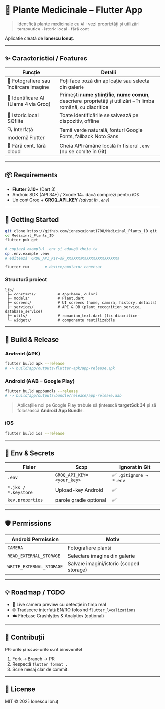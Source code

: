 # 🌿 Plante Medicinale – Flutter App
> Identifică plante medicinale cu AI · vezi proprietăți și utilizări terapeutice · istoric local · fără cont

Aplicatie creată de **Ionescu Ionuț**.

---

## ✨ Caracteristici / Features
| Funcție | Detalii |
|---------|---------|
| 📸 Fotografiere sau încărcare imagine | Poți face poză din aplicație sau selecta din galerie |
| 🧠 Identificare AI (Llama 4 via Groq) | Primești **nume științific**, **nume comun**, descriere, proprietăți și utilizări – în limba română, cu diacritice |
| 💾 Istoric local SQflite | Toate identificările se salvează pe dispozitiv, offline |
| 🔍 Interfață modernă Flutter | Temă verde naturală, fonturi Google Fonts, fallback Noto Sans |
| 🔐 Fără cont, fără cloud | Cheia API rămâne locală în fișierul `.env` (nu se comite în Git) |

---

## 📦 Requirements
- **Flutter 3.10+** (Dart 3)
- Android SDK (API 34+) / Xcode 14+ dacă compilezi pentru iOS
- Un cont Groq + **GROQ_API_KEY** *(salvat în `.env`)*

---

## 🚀 Getting Started

```bash
git clone https://github.com/ionescuionut1708/Medicinal_Plants_ID.git
cd Medicinal_Plants_ID
flutter pub get

# copiază exemplul .env și adaugă cheia ta
cp .env.example .env
# editează: GROQ_API_KEY=sk_XXXXXXXXXXXXXXXXXXXXXXXX

flutter run       # device/emulator conectat
```

### Structură proiect

```
lib/
 ├─ constants/          # AppTheme, culori
 ├─ models/             # Plant.dart
 ├─ screens/            # UI screens (home, camera, history, details)
 ├─ services/           # API & DB (plant_recognition_service, database_service)
 ├─ utils/              # romanian_text.dart (fix diacritice)
 └─ widgets/            # componente reutilizabile
```

---

## 🔧 Build & Release

### Android (APK)

```bash
flutter build apk --release
# -> build/app/outputs/flutter-apk/app-release.apk
```

### Android (AAB – Google Play)

```bash
flutter build appbundle --release
# -> build/app/outputs/bundle/release/app-release.aab
```

> Aplicațiile noi pe Google Play trebuie să țintească **targetSdk 34** și să folosească **Android App Bundle**.

### iOS

```bash
flutter build ios --release     
```

---

## 🔑 Env & Secrets

| Fișier | Scop | Ignorat în Git |
|--------|------|---------------|
| `.env` | `GROQ_API_KEY=<your_key>` | ✅ `.gitignore → *.env` |
| `*.jks / *.keystore` | Upload-key Android | ✅ |
| `key.properties` | parole gradle optional | ✅ |

---

## 🛡️ Permissions

| Android Permission | Motiv |
|--------------------|-------|
| `CAMERA`           | Fotografiere plantă |
| `READ_EXTERNAL_STORAGE` | Selectare imagine din galerie |
| `WRITE_EXTERNAL_STORAGE` | Salvare imagini/istoric (scoped storage) |

---

## 💡 Roadmap / TODO

- 🔄 Live camera preview cu detecție în timp real  
- 🌐 Traducere interfață EN/RO folosind `flutter_localizations`  
- ☁️ Firebase Crashlytics & Analytics (opțional)

---

## 🤝 Contribuții

PR-urile și issue-urile sunt binevenite!  
1. Fork → Branch → PR  
2. Respectă `flutter format .`  
3. Scrie mesaj clar de commit.

---

## 📜 License

MIT © 2025 Ionescu Ionuț 
